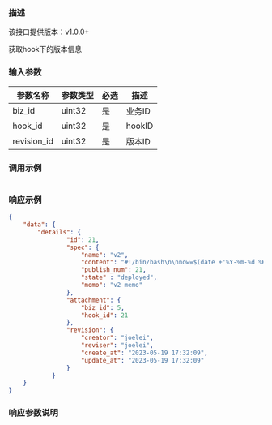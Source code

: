 ### 描述

该接口提供版本：v1.0.0+

获取hook下的版本信息

### 输入参数

| 参数名称   | 参数类型 | 必选 | 描述   |
| ---------- | -------- | ---- | ------ |
| biz_id     | uint32   | 是   | 业务ID |
| hook_id    | uint32   | 是   | hookID |
| revision_id | uint32   | 是   | 版本ID |

### 调用示例

```json

```

### 响应示例

```json
{
    "data": {
        "details": {
                "id": 21,
                "spec": {
                    "name": "v2",
                    "content": "#!/bin/bash\n\nnow=$(date +'%Y-%m-%d %H:%M:%S')\necho \"hello, start at $now\"\n",
                    "publish_num": 21,
                    "state" : "deployed",
                    "momo": "v2 memo"
                },
                "attachment": {
                    "biz_id": 5,
                    "hook_id": 21
                },
                "revision": {
                    "creator": "joelei",
                    "reviser": "joelei",
                    "create_at": "2023-05-19 17:32:09",
                    "update_at": "2023-05-19 17:32:09"
                }
            }
    }
}
```

### 响应参数说明

